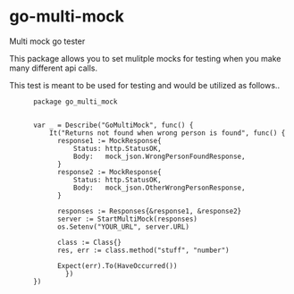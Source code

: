 # go-multi-mock
Multi mock go tester

This package allows you to set mulitple mocks for testing when you make many different api calls.

This test is meant to be used for testing and would be utilized as follows..

```		
      package go_multi_mock
      
      
      var _ = Describe("GoMultiMock", func() {
	      It("Returns not found when wrong person is found", func() {
			response1 := MockResponse{
				Status: http.StatusOK,
				Body:   mock_json.WrongPersonFoundResponse,
			}
			response2 := MockResponse{
				Status: http.StatusOK,
				Body:   mock_json.OtherWrongPersonResponse,
			}

			responses := Responses{&response1, &response2}
			server := StartMultiMock(responses)
			os.Setenv("YOUR_URL", server.URL)

			class := Class{}
			res, err := class.method("stuff", "number")

			Expect(err).To(HaveOccurred())
      	      })     
      })

 ```

